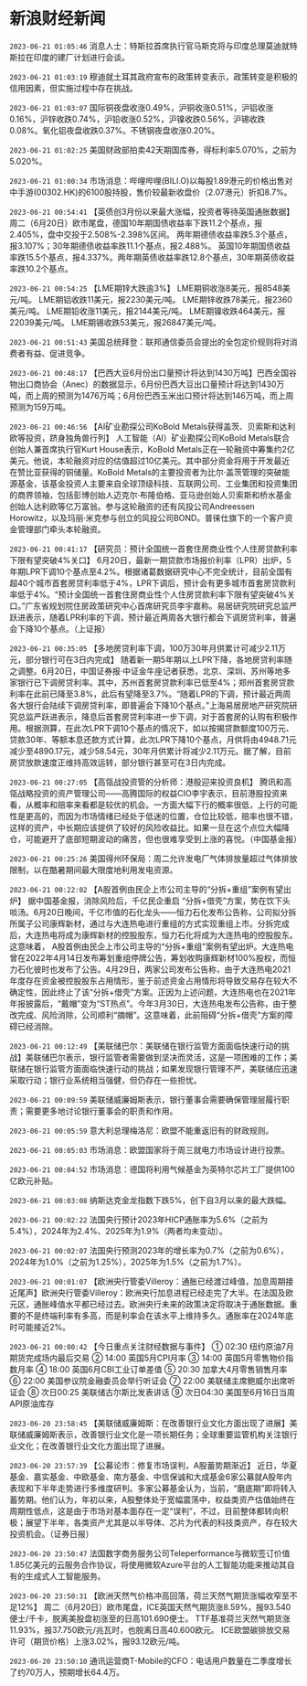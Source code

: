 # 新浪财经新闻
`2023-06-21 01:05:46` 消息人士：特斯拉首席执行官马斯克将与印度总理莫迪就特斯拉在印度的建厂计划进行会谈。

`2023-06-21 01:03:19` 穆迪就土耳其政府宣布的政策转变表示，政策转变是积极的信用因素，但实施过程中存在挑战。

`2023-06-21 01:03:07` 国际铜夜盘收涨0.49%，沪铜收涨0.51%，沪铝收涨0.16%，沪锌收跌0.74%，沪铅收涨0.52%，沪镍收跌0.56%，沪锡收跌0.08%。氧化铝夜盘收跌0.37%。不锈钢夜盘收涨0.20%。

`2023-06-21 01:02:25` 美国财政部拍卖42天期国库券，得标利率5.070%，之前为5.020%。

`2023-06-21 01:00:34` 市场消息：哔哩哔哩(BILI.O)以每股1.89港元的价格出售对中手游(00302.HK)的6100股持股，售价较最新收盘价（2.07港元）折扣8.7%。

`2023-06-21 00:54:41` 【英债创3月份以来最大涨幅，投资者等待英国通胀数据】
周二（6月20日）欧市尾盘，德国10年期国债收益率下跌11.2个基点，报2.405%，盘中交投于2.508%-2.398%区间。
两年期德债收益率跌5.3个基点，报3.107%；30年期德债收益率跌11.1个基点，报2.488%。
英国10年期国债收益率跌15.5个基点，报4.337%。两年期英债收益率跌12.8个基点，30年期英债收益率跌10.2个基点。

`2023-06-21 00:54:25` 【LME期锌大跌逾3%】
LME期铜收涨8美元，报8548美元/吨。
LME期铝收跌11美元，报2230美元/吨。
LME期锌收跌78美元，报2360美元/吨。
LME期铅收涨11美元，报2144美元/吨。
LME期镍收跌464美元，报22039美元/吨。
LME期锡收跌53美元，报26847美元/吨。

`2023-06-21 00:51:43` 美国总统拜登：联邦通信委员会提出的全包定价规则将对消费者有益、促进竞争。

`2023-06-21 00:48:17` 【巴西大豆6月份出口量预计将达到1430万吨】巴西全国谷物出口商协会（Anec）的数据显示，6月份巴西大豆出口量预计将达到1430万吨，而上周的预测为1476万吨；6月份巴西玉米出口预计将达到146万吨，而上周预测为159万吨。

`2023-06-21 00:46:56` 【AI矿业勘探公司KoBold Metals获得盖茨、贝索斯和达利欧等投资，跻身独角兽行列】 人工智能（AI）矿业勘探公司KoBold Metals联合创始人兼首席执行官Kurt House表示，KoBold Metals正在一轮融资中筹集约2亿美元。他说，本轮融资对应的估值超过10亿美元。其中部分资金将用于开发最近在赞比亚获得的铜储量。KoBold Metals的主要投资者为比尔·盖茨管理的突破能源基金，该基金投资人主要来自全球顶级科技、互联网公司、工业集团和投资集团的商界领袖，包括彭博创始人迈克尔·布隆伯格、亚马逊创始人贝索斯和桥水基金创始人达利欧等亿万富翁。参与这轮融资的还有风投公司Andreessen Horowitz，以及玛丽·米克参与创立的风投公司BOND。普徕仕旗下的一个客户资金管理部门牵头本轮融资。

`2023-06-21 00:41:17` 【研究员：预计全国统一首套住房商业性个人住房贷款利率下限有望突破4%关口】 6月20日，最新一期贷款市场报价利率（LPR）出炉，5年期LPR下调10个基点至4.2%。根据诸葛数据研究中心不完全统计，目前全国有超40个城市首套房贷利率低于4%，LPR下调后，预计会有更多城市首套房贷款利率低于4%。“预计全国统一首套住房商业性个人住房贷款利率下限有望突破4%关口。”广东省规划院住房政策研究中心首席研究员李宇嘉称。易居研究院研究总监严跃进表示，随着LPR利率的下调，预计最近两周各大银行都会下调房贷利率，普遍会下降10个基点。（上证报）

`2023-06-21 00:35:05` 【多地房贷利率下调，100万30年月供累计可减少2.11万元，部分银行可在3日内完成】 随着新一期5年期以上LPR下降，各地房贷利率随之调整。6月20日，中国证券报·中证金牛座记者获悉，北京、深圳、苏州等地多家银行已下调房贷利率。其中，苏州首套房贷款利率已低至4%；郑州首套房贷款利率在此前已降至3.8%，此后有望降至3.7%。“随着LPR的下调，预计最近两周各大银行会陆续下调房贷利率，即普遍会下降10个基点。”上海易居房地产研究院研究总监严跃进表示，降息后首套房贷利率进一步下调，对于首套房的认购有积极作用。根据测算，在此次LPR下调10个基点的情况下，如以按揭贷款额度100万元、贷款30年、等额本息还款方式计算，此次LPR下降10个基点，月供将由4948.71元减少至4890.17元，减少58.54元，30年月供累计将减少2.11万元。据了解，目前房贷放款速度正维持高效运转，部分银行甚至可在3日内完成。

`2023-06-21 00:27:05` 【高瓴战投资管的分析师：港股迎来投资良机】 腾讯和高瓴战略投资的资产管理公司——高腾国际的权益CIO李宇表示，目前港股投资来看，从概率和赔率来看都是较优的机会。一方面大幅下行的概率很低，上行的可能性是更高的，而因为市场情绪已经处于低迷的位置，仓位比较低，赔率也很不错，这样的资产，中长期应该提供了较好的风险收益比。如果一旦在这个点位大幅降仓，可能避开了底部短期波动的痛苦，但也很难享受到上涨的喜悦。（中国基金报）

`2023-06-21 00:25:26` 美国得州环保局：周二允许发电厂气体排放量超过气体排放限制，以在酷暑期间最大限度地利用发电资源。

`2023-06-21 00:22:02` 【A股首例由民企上市公司主导的“分拆+重组”案例有望出炉】 据中国基金报，消除风险后，千亿民企重启 “分拆+借壳”方案，势在饮下头啖汤。6月20日晚间，千亿市值的石化龙头——恒力石化发布公告称，公司拟分拆所属子公司康辉新材，通过与大连热电进行重组的方式实现重组上市。分拆完成后，大连热电将成为康辉新材的控股股东，恒力石化将成为大连热电的控股股东。这意味着， A股首例由民企上市公司主导的“分拆+重组”案例有望出炉。大连热电曾在2022年4月14日发布筹划重组停牌公告，筹划收购康辉新材100%股权，而恒力石化彼时也发布了公告。4月29日，两家公司发布公告称，由于大连热电2021年度存在资金被控股股东占用情形，鉴于前述资金占用情形将导致交易存在较大不确定性，因此终止了该“分拆+借壳”方案。正因为上述问题，大连热电也在2021年年报披露后，“戴帽”变为“ST热点”。今年3月30日，大连热电发布公告称，由于整改完成、风险消除，公司顺利“摘帽”。这意味着，此前阻碍“分拆+借壳”方案的障碍已经消除。

`2023-06-21 00:12:49` 【美联储巴尔：美联储在银行监管方面面临快速行动的挑战】美联储巴尔表示，银行监管者需要做到坚决而灵活，这是一项困难的工作；美联储在银行监管方面面临快速行动的挑战；如果发现银行管理不严，美联储应迅速采取行动；银行业系统相当强健，但仍存在一些担忧。

`2023-06-21 00:09:59` 美联储威廉姆斯表示，银行董事会需要确保管理层履行职责；需要更多地讨论银行董事会的职责和作用。

`2023-06-21 00:05:59` 意大利总理梅洛尼：欧盟不能重返旧有的财政规则。

`2023-06-21 00:05:03` 市场消息：欧盟国家将于周三就电力市场设计进行投票。

`2023-06-21 00:04:52` 市场消息：德国将利用气候基金为英特尔芯片工厂提供100亿欧元补贴。

`2023-06-21 00:03:08` 纳斯达克金龙指数下跌5%，创下自3月以来的最大跌幅。

`2023-06-21 00:02:22` 法国央行预计2023年HICP通胀率为5.6%（之前为5.4%），2024年为2.4%、2025年为1.9%（两者均未变动）。

`2023-06-21 00:02:07` 法国央行预测2023年的增长率为0.7%（之前为0.6%），2024年为1.0%（之前为1.25%），2025年为1.5%（之前为1.7%）。

`2023-06-21 00:01:07` 【欧洲央行管委Villeroy：通胀已经渡过峰值，加息周期接近尾声】欧洲央行管委Villeroy：欧洲央行加息进程已经走完了大半。在法国及欧元区，通胀峰值水平都已经过去。欧洲央行未来的政策决定将取决于通胀数据。重要的不是终端利率有多高，而是利率会在该水平上维持多久。通胀率在2024年底时可能接近2%。

`2023-06-21 00:00:42` 【今日重点关注财经数据与事件】
① 02:30 纽约原油7月期货完成场内最后交易
② 14:00 英国5月CPI月率
③ 14:00 英国5月零售物价指数月率
④ 18:00 英国6月CBI工业订单差值
⑤ 20:30 加拿大4月零售销售月率
⑥ 22:00 美国参议院金融委员会举行听证会
⑦ 22:00 美联储主席鲍威尔出席听证会
⑧ 次日00:25 美联储古尔斯比发表讲话
⑨ 次日04:30 美国至6月16日当周API原油库存

`2023-06-20 23:58:45` 【美联储威廉姆斯：在改善银行业文化方面出现了进展】美联储威廉姆斯表示，改善银行业文化是一项长期任务；全球重要监管机构关注银行业文化；在改善银行业文化方面出现了进展。

`2023-06-20 23:57:39` 【公募论市：修复市场误判，A股蓄势期渐近】 近日，华夏基金、嘉实基金、中欧基金、南方基金、中信保诚和大成基金6家公募就A股年内表现和下半年走势进行多维度研判。多家公募基金认为，当前，“磨底期”即将转入蓄势期。他们认为，年初以来，A股整体处于宽幅震荡中，权益类资产估值始终在周期性低点，这是由于市场对基本面存在一定“误判”，不过，目前整体都转向积极；展望下半年，各类资产尤其是以半导体、芯片为代表的科技类资产，存在较大投资机会。（证券日报）

`2023-06-20 23:50:47` 法国数字商务服务公司Teleperformance与微软签订价值1.85亿美元的云服务合作协议，将使用微软Azure平台的人工智能功能来推动其自有的生成式人工智能服务。

`2023-06-20 23:50:31` 【欧洲天然气价格冲高回落，荷兰天然气期货涨幅收窄至不足12%】 
周二（6月20日）欧市尾盘，ICE英国天然气期货涨8.59%，报93.540便士/千卡，脱离美股盘初涨至的日高101.690便士。
TTF基准荷兰天然气期货涨11.93%，报37.750欧元/兆瓦时，也脱离日高40.600欧元。
ICE欧盟碳排放交易许可（期货价格）上涨3.02%，报93.12欧元/吨。

`2023-06-20 23:50:10` 通讯运营商T-Mobile的CFO：电话用户数量在二季度增长了约70万人，预期增长64.4万。

